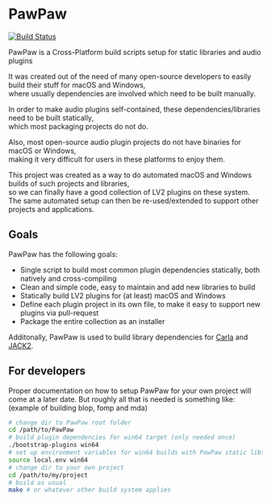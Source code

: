 # PawPaw

[![Build Status](https://travis-ci.org/DISTRHO/PawPaw.png)](https://travis-ci.org/DISTRHO/PawPaw)

PawPaw is a Cross-Platform build scripts setup for static libraries and audio plugins

It was created out of the need of many open-source developers to easily build their stuff for macOS and Windows,  
where usually dependencies are involved which need to be built manually.

In order to make audio plugins self-contained, these dependencies/libraries need to be built statically,  
which most packaging projects do not do.

Also, most open-source audio plugin projects do not have binaries for macOS or Windows,  
making it very difficult for users in these platforms to enjoy them.

This project was created as a way to do automated macOS and Windows builds of such projects and libraries,  
so we can finally have a good collection of LV2 plugins on these system.  
The same automated setup can then be re-used/extended to support other projects and applications.

## Goals

PawPaw has the following goals:

 - Single script to build most common plugin dependencies statically, both natively and cross-compiling
 - Clean and simple code, easy to maintain and add new libraries to build
 - Statically build LV2 plugins for (at least) macOS and Windows
 - Define each plugin project in its own file, to make it easy to support new plugins via pull-request
 - Package the entire collection as an installer

Additonally, PawPaw is used to build library dependencies for
[Carla](https://github.com/falkTX/Carla) and
[JACK2](https://github.com/jackaudio/jack2).

## For developers

Proper documentation on how to setup PawPaw for your own project will come at a later date.
But roughly all that is needed is something like: (example of building blop, fomp and mda)

```bash
# change dir to PawPaw root folder
cd /path/to/PawPaw
# build plugin dependencies for win64 target (only needed once)
./bootstrap-plugins win64
# set up environment variables for win64 builds with PawPaw static libs
source local.env win64
# change dir to your own project
cd /path/to/my/project
# build as usual
make # or whatever other build system applies
```
